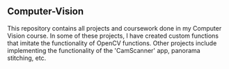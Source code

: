 ## Computer-Vision

This repository contains all projects and coursework done in my Computer Vision course.
In some of these projects, I have created custom functions that imitate the functionality of OpenCV functions. Other projects include implementing the functionality of the 'CamScanner' app, panorama stitching, etc.
